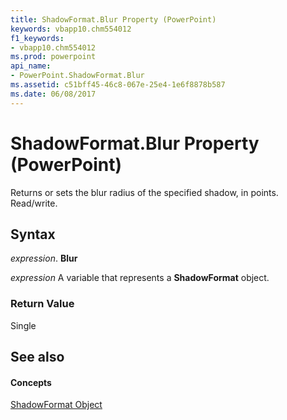 ```yaml
---
title: ShadowFormat.Blur Property (PowerPoint)
keywords: vbapp10.chm554012
f1_keywords:
- vbapp10.chm554012
ms.prod: powerpoint
api_name:
- PowerPoint.ShadowFormat.Blur
ms.assetid: c51bff45-46c8-067e-25e4-1e6f8878b587
ms.date: 06/08/2017
---
```



# ShadowFormat.Blur Property (PowerPoint)

Returns or sets the blur radius of the specified shadow, in points. Read/write.


## Syntax

 _expression_. **Blur**

 _expression_ A variable that represents a **ShadowFormat** object.


### Return Value

Single


## See also


#### Concepts


[ShadowFormat Object](shadowformat-object-powerpoint.md)

